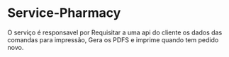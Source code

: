 # Service-Pharmacy

O serviço é responsavel por Requisitar a uma api do cliente os dados das comandas para impressão, Gera os PDFS e imprime quando tem pedido novo.
